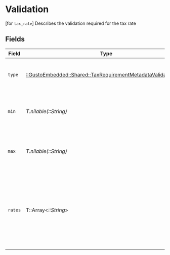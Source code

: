 # Validation

[for `tax_rate`] Describes the validation required for the tax rate


## Fields

| Field                                                                                                                        | Type                                                                                                                         | Required                                                                                                                     | Description                                                                                                                  |
| ---------------------------------------------------------------------------------------------------------------------------- | ---------------------------------------------------------------------------------------------------------------------------- | ---------------------------------------------------------------------------------------------------------------------------- | ---------------------------------------------------------------------------------------------------------------------------- |
| `type`                                                                                                                       | [::GustoEmbedded::Shared::TaxRequirementMetadataValidationType](../../models/shared/taxrequirementmetadatavalidationtype.md) | :heavy_check_mark:                                                                                                           | Describes the type of tax_rate validation rule                                                                               |
| `min`                                                                                                                        | *T.nilable(::String)*                                                                                                        | :heavy_minus_sign:                                                                                                           | [for `min_max`] The inclusive lower bound of the tax rate                                                                    |
| `max`                                                                                                                        | *T.nilable(::String)*                                                                                                        | :heavy_minus_sign:                                                                                                           | [for `min_max`] The inclusive upper bound of the tax rate                                                                    |
| `rates`                                                                                                                      | T::Array<*::String*>                                                                                                         | :heavy_minus_sign:                                                                                                           | [for `one_of`] The possible, unformatted tax rates for selection.<br/>- e.g. ["0.0", "0.001"] representing 0% and 0.1%<br/>  |